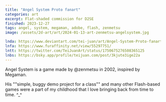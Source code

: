 ```yaml
---
title: "Angel System Proto fanart"
categories: art
excerpt: Flat-shaded commission for D2SE
finished: 2023-12-27
tags: angel, system, megaman, adobe, flash, zenmetsu
image: /assets/2d-art/art/2024-01-13-art-zenmetsu-angelsystem.jpg

lnda: https://www.deviantart.com/tei-juan/art/Angel-System-Proto-fanart-1014449196
lnfa: https://www.furaffinity.net/view/55297751/
lntt: https://twitter.com/TeiJuanArt/status/1750675276508365125
lnbs: https://bsky.app/profile/teijuan.com/post/3kjute3ige22a
---
```


Angel System is a game made by @zenmetsu in 2002, inspired by Megaman.

His ""simple, buggy demo project for a class"" and many other Flash-based games were a part of my childhood that I love bringing back from time to time. ^_^